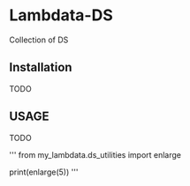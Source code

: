 # Lambdata-DS
Collection of DS


## Installation

TODO

## USAGE

TODO

'''
from my_lambdata.ds_utilities import enlarge

print(enlarge(5))
'''